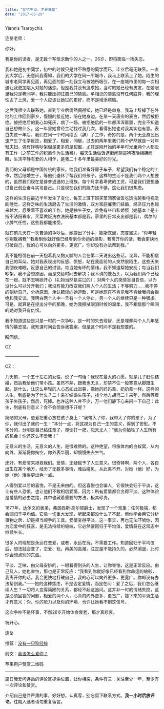 ```yaml
---
title: "能抗平淡，才是真爱"
date: "2017-05-20"
---
```


Yiannis Tsaroychis

连岳老师：

你好。

我是你的读者，是无数个写信求助你的人之一。26岁，即将面临一场失恋。

我和她是初中同学，初中的时候只是并不熟悉的同学而已，毕业后毫无联系。一直到大学后，无意间我得知，我们的大学在同一所城市，我马上联系上了她。陌生的城市老同学再见面，再见面的那一刻我立马被她所吸引。在一座城市里的每一次相遇让我更加陷入对她的迷恋。但是我并没有追求她，当时的她已经有男友，在她眼里我只是老同学，我只能压抑住自己的情感。单相思的情感没有任何胜算，我的理性占了上风，爱一个人应该让她过的更好，而不是增添烦恼。

之后我很少去联系她，直到毕业后偶然间得知，她已经是单身。我马上辞掉了在外地的工作回到家乡，慢慢的接近她，陪在她身边。在某一天唐突的表白，然后被拒绝。被拒绝后的我心如死灰，病了一场，被拒绝后的一年都浑浑噩噩，完全不知道自己想做什么。这一年里她曾经主动找过我几次，看得出她也对我其实也有意。表白失败一年后，我们在同一个时间段丢（辞）了工作，奇妙的是，两个无业游民迅速产生了化学反应，相爱了。相爱，同居，过去的两年里我们两个俨然就是一对年轻夫妇，偶有拌嘴吵架但是更多的是甜蜜，尤其是刚开始的半年时光里两个人都没有工作（之前工作的积蓄作为生活费），每天生活做饭逛街闲聊遛狗夜晚相拥而眠，生活平静有爱的人相伴，是我二十多年里最美好的时光。

我们的父母都是中国传统的家长，给我们准备好房子车子，希望我们有个稳定的工作，然后结婚生子，等他们退休了帮我们带孩子。这样的生活不是我们两个人想要的，虽然我们现在是普普通通的上班族，每个月拿着卑微的工资，可是我们更想通过自己创业奋斗实现自己。只是现在我们的能力还不够，这让我们很焦虑。

这样的生活在最近半年发生了变化，每天上班下班买菜回家做饭吃饭洗碗看电视洗刷睡觉，这样乏味的生活磨去了生活的激情，双方家庭催我们结婚，经济压力也越来越大，忍受着不喜欢的工作。她是独生子女，难免有些自私娇惯（她基本上是十指不沾阳春水，买菜做饭洗衣洗碗基本都是我，家里的日常支出都是我），偶尔的小脾气任性，这些我都能接受。

就在前几天在一次普通的争吵后，她提出了分手，歇斯底里，态度坚决。“你年轻你别耽搁我”“我看到你就好像已经看到你命运的缩影，我离开你的话，我会更快地打破自己，我的心可以向外更多，更宽广。你却没有办法帮到我。”

我不能相信在前一天抱着我又黏又腻的人会在第二天说出这些话，诧异，不能相信自己的耳朵。她对我表现出的反感、愤怒，站在我面前的人突然很陌生。这些天来我彻夜难眠，反思自己的过错。每当她有坏的情绪，我不知道帮她安抚；每当我们吵架，我不会想原因，而是交给时间去解决；我木讷的像石头，以为我们两个已经在一起，就不去哄她开心（礼物当然是买过的）；对两个人的感情盲目自信，以为没什么可以分开我们；我没有能力改变我们两人个人的生活；不够努力……我不停的剖析自己，分析原因，承认错误向她道歉，可是她现在不肯见我不肯给我机会拒绝和我交谈。我明白两个人中一旦有一个人停止，另一个人的继续只是一种强求。可是，就算是在提出分手的那晚，她为我擦拭眼泪时候的温柔，我不相信那个瞬间的她对我只有仇恨。

我不知道这些是只是一时的一次争吵，是一时的失去理智，还是埋葬两个人几年感情的墓志铭。我知道时间会告诉我答案，但是这个时间不是我想要的。

盼回信。

CZ

————————

CZ：

几天前，一个五十左右的女性，说了一句话：我现在最大的心愿，就是儿子赶快结婚，然后我给他们带小孩。虽然不熟，跟我也无关，却禁不住一股寒意从脚跟生起。是什么，让这么年轻的人心态如此迟暮，像她的妈妈辈、奶奶辈一样。这样的人生，到底是为了什么？二十来岁结婚生孩子，找个地方胡混二十来年，然后等着孩子生孩子，然后，死掉。也许这种人并不少，万一他们静下心来问一下自己：此生，到底有何意义？会不会彻底想不开呢？

简陋的父母，更爱把重心放在孩子身上：“我带大了你，我带大了你的孩子，为了你，我付出了我的一生！”本分一点，将这视为自己一生的意义，得到了安慰。不本分的，分明是自己粘住孩子，却倒打一耙，怨天尤人：“我为你牺牲了人生所有的机会！你还这么不爱我！”

无意义的生活，无意义的人生，是很难熬的。这种绝望，将像体内的白蚁窝，从内向外，渐渐将你掏空，你外表华丽，却慢慢失去生气。 

还好，有爱情来拯救我们。爱情，无疑赋予了人生意义。很奇特啊，两个人，各自出生在某个地方，经历了无数多事情，难后碰见，从此离不开。对她（他）好，为她（他）活得更出色一点。 

人得到爱以后的喜悦，不是无来由的。但这喜悦也会骗人，它很快会归于平淡，这让有些人恐惧，也让他们不敢相信爱情，因为：所有爱情都会变得平淡。这种体验是爱情的必由之路，其中也藏着重要的方法，极其珍贵。

1877年，达尔文的表弟，弗朗西斯·高尔顿爵士，发现了一个现象：任何极端，都会回归于平均值。它像一切重大发现，听起来都没什么了不起，但你学会用它分析事物之后，却是相当顺手的工具。爱情变得平淡，这一事实，再也无法吓唬你，因为恋爱中的狂喜，是无法持续的极端，它必然要回归于平均值，爱情将在这常态中继续生长。

很多人的理想是永远在恋爱，或者，永远在玩，不需要工作。知道回归于平均值后，想法就会变了，恋爱、玩，再美的高潮，注定是不能持久的，必然消退，此时你会想点别的东西。

平淡、乏味，由父母安排的，一眼看得到头的人生，让你害怕，这是正常反应。由己及人，她也害怕，那也是正常反应：“我看到你就好像已经看到你命运的缩影，我离开你的话，我会更快地打破自己，我的心可以向外更多，更宽广。你却没有办法帮到我。”——她的这种焦虑，不是否定爱情，而是在问：爱了之后，我们怎么继续人生？一切将人变得简陋的关系，都经不起这追问。这并非一时的情绪失控，这是必须回答的问题，相爱的两个人，心真的向外更多、更宽广，接下来的平淡生活才有意义：你、你的能力以及你的环境，也许让她看不到这信号。

这次争吵不是坏事，不然26岁开始体会衰老，那才真悲哀。

祝开心。

连岳

推荐：[没有一只狗经摔](http://mp.weixin.qq.com/s?__biz=MjM5NDU0Mjk2MQ==&mid=2651623044&idx=1&sn=52f3d6f9a53586710666095a8b1fe4fc&chksm=bd7e0a9a8a09838c5c9ffef37a9401deab87d7b944fc05262814ba82625ab103a619eaa2b716&scene=21#wechat_redirect)

前文：[我该怎么爱你？](http://mp.weixin.qq.com/s?__biz=MjM5NDU0Mjk2MQ==&mid=2651623065&idx=1&sn=fc0da5e19d146b0a2bd4755379440338&chksm=bd7e0a878a0983919fda4cfc1b9f1fb6be5772b56dbfa7cd36aafa96e4611164723ec6b3ef2c&scene=21#wechat_redirect)

苹果用户赞赏二维码

* * *

周日我爱问连岳的评论区提供位置，让你相亲，条件有三：关注至少一年，至少有一次评论和赞赏。

介绍自己是件严肃的事，好好想，认真写，别忘留下联系方式。**我一小时后放评论**。往期入选者请勿重复留言。
